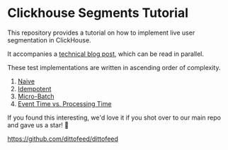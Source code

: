 # Clickhouse Segments Tutorial

This repository provides a tutorial on how to implement live user segmentation in ClickHouse.

It accompanies a [technical blog post](https://dev.to/dittofeed-max/how-we-stopped-our-clickhouse-db-from-exploding-5a9i-temp-slug-1784361?preview=de3f8aca974830e0e6615eb385467cadb8ad104ef531fa5c1251ec05d9699a828f82a9dd4d23b8be9970334f8d50f666e1dbbfeaec26e2c53367e4f6), which can be read in parallel.

These test implementations are written in ascending order of complexity.

1. [Naive](./src/1-naive.test.ts)
2. [Idempotent](./src/2-idempotent.test.ts)
3. [Micro-Batch](./src/3-microBatch.test.ts)
4. [Event Time vs. Processing Time](./src/4-eventTime.test.ts)

If you found this interesting, we'd love it if you shot over to our main repo and gave us a star! 🌟

https://github.com/dittofeed/dittofeed

